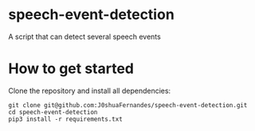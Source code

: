 # speech-event-detection
 A script that can detect several speech events

# How to get started
Clone the repository and install all dependencies:

```
git clone git@github.com:J0shuaFernandes/speech-event-detection.git
cd speech-event-detection 
pip3 install -r requirements.txt
```
